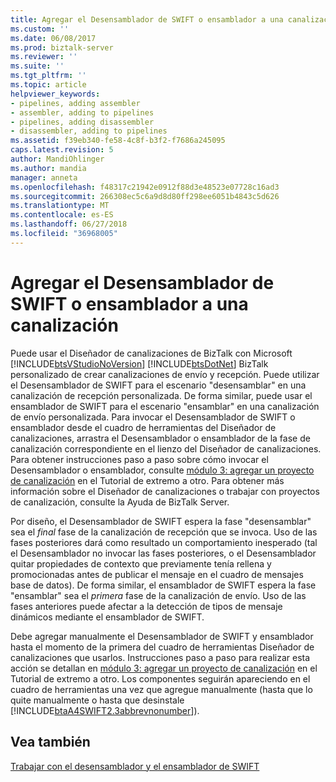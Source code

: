 ```yaml
---
title: Agregar el Desensamblador de SWIFT o ensamblador a una canalización | Microsoft Docs
ms.custom: ''
ms.date: 06/08/2017
ms.prod: biztalk-server
ms.reviewer: ''
ms.suite: ''
ms.tgt_pltfrm: ''
ms.topic: article
helpviewer_keywords:
- pipelines, adding assembler
- assembler, adding to pipelines
- pipelines, adding disassembler
- disassembler, adding to pipelines
ms.assetid: f39eb340-fe58-4c8f-b3f2-f7686a245095
caps.latest.revision: 5
author: MandiOhlinger
ms.author: mandia
manager: anneta
ms.openlocfilehash: f48317c21942e0912f88d3e48523e07728c16ad3
ms.sourcegitcommit: 266308ec5c6a9d8d80ff298ee6051b4843c5d626
ms.translationtype: MT
ms.contentlocale: es-ES
ms.lasthandoff: 06/27/2018
ms.locfileid: "36968005"
---
```

# <a name="adding-the-swift-disassembler-or-assembler-to-a-pipeline"></a>Agregar el Desensamblador de SWIFT o ensamblador a una canalización
Puede usar el Diseñador de canalizaciones de BizTalk con Microsoft [!INCLUDE[btsVStudioNoVersion](../../includes/btsvstudionoversion-md.md)] [!INCLUDE[btsDotNet](../../includes/btsdotnet-md.md)] BizTalk personalizado de crear canalizaciones de envío y recepción. Puede utilizar el Desensamblador de SWIFT para el escenario "desensamblar" en una canalización de recepción personalizada. De forma similar, puede usar el ensamblador de SWIFT para el escenario "ensamblar" en una canalización de envío personalizada. Para invocar el Desensamblador de SWIFT o ensamblador desde el cuadro de herramientas del Diseñador de canalizaciones, arrastra el Desensamblador o ensamblador de la fase de canalización correspondiente en el lienzo del Diseñador de canalizaciones. Para obtener instrucciones paso a paso sobre cómo invocar el Desensamblador o ensamblador, consulte [módulo 3: agregar un proyecto de canalización](../../adapters-and-accelerators/accelerator-swift/module-3-adding-a-pipeline-project.md) en el Tutorial de extremo a otro. Para obtener más información sobre el Diseñador de canalizaciones o trabajar con proyectos de canalización, consulte la Ayuda de BizTalk Server.  
  
 Por diseño, el Desensamblador de SWIFT espera la fase "desensamblar" sea el *final* fase de la canalización de recepción que se invoca. Uso de las fases posteriores dará como resultado un comportamiento inesperado (tal el Desensamblador no invocar las fases posteriores, o el Desensamblador quitar propiedades de contexto que previamente tenía rellena y promocionadas antes de publicar el mensaje en el cuadro de mensajes base de datos). De forma similar, el ensamblador de SWIFT espera la fase "ensamblar" sea el *primera* fase de la canalización de envío. Uso de las fases anteriores puede afectar a la detección de tipos de mensaje dinámicos mediante el ensamblador de SWIFT.  
  
 Debe agregar manualmente el Desensamblador de SWIFT y ensamblador hasta el momento de la primera del cuadro de herramientas Diseñador de canalizaciones que usarlos. Instrucciones paso a paso para realizar esta acción se detallan en [módulo 3: agregar un proyecto de canalización](../../adapters-and-accelerators/accelerator-swift/module-3-adding-a-pipeline-project.md) en el Tutorial de extremo a otro. Los componentes seguirán apareciendo en el cuadro de herramientas una vez que agregue manualmente (hasta que lo quite manualmente o hasta que desinstale [!INCLUDE[btaA4SWIFT2.3abbrevnonumber](../../includes/btaa4swift2-3abbrevnonumber-md.md)]).  
  
## <a name="see-also"></a>Vea también  
 [Trabajar con el desensamblador y el ensamblador de SWIFT](../../adapters-and-accelerators/accelerator-swift/working-with-the-swift-disassembler-and-assembler.md)